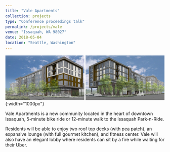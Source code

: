 ```yaml
---
title: "Vale Apartments"
collection: projects
type: "Conference proceedings talk"
permalink: /projects/vale
venue: "Issaquah, WA 98027"
date: 2018-05-04
location: "Seattle, Washington"
---
```

![vale](/images/vale.png){:width="1000px"}

Vale Apartments is a new community located in the heart of downtown Issaquah, 5-minute bike ride or 12-minute walk to the Issaquah Park-n-Ride.

Residents will be able to enjoy two roof top decks (with pea patch), an expansive lounge (with full gourmet kitchen), and fitness center. Vale will also have an elegant lobby where residents can sit by a fire while waiting for their Uber.
